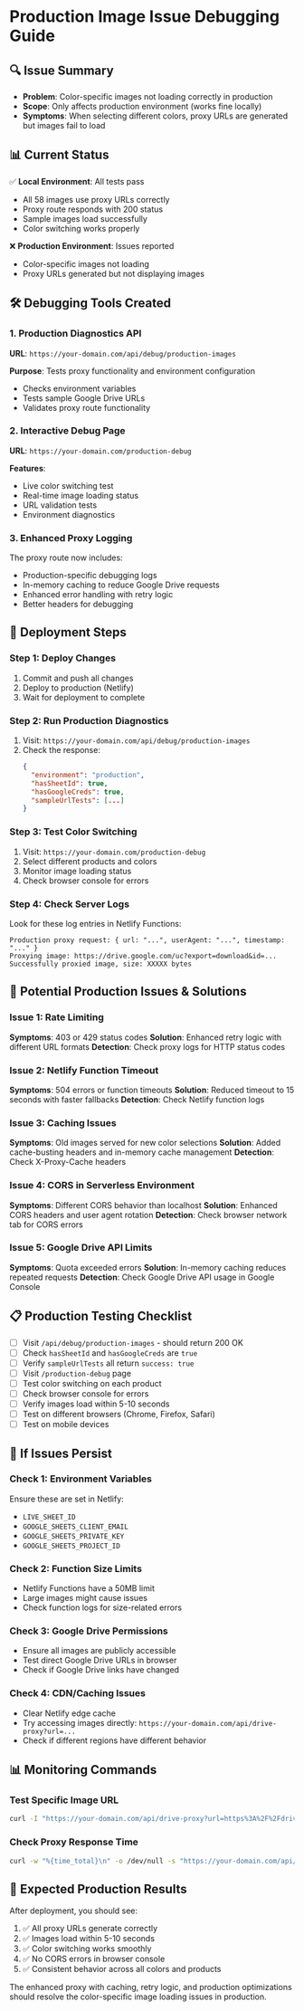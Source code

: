 # Production Image Issue Debugging Guide

## 🔍 Issue Summary
- **Problem**: Color-specific images not loading correctly in production
- **Scope**: Only affects production environment (works fine locally)
- **Symptoms**: When selecting different colors, proxy URLs are generated but images fail to load

## 📊 Current Status
✅ **Local Environment**: All tests pass
- All 58 images use proxy URLs correctly
- Proxy route responds with 200 status
- Sample images load successfully
- Color switching works properly

❌ **Production Environment**: Issues reported
- Color-specific images not loading
- Proxy URLs generated but not displaying images

## 🛠️ Debugging Tools Created

### 1. Production Diagnostics API
**URL**: `https://your-domain.com/api/debug/production-images`

**Purpose**: Tests proxy functionality and environment configuration
- Checks environment variables
- Tests sample Google Drive URLs
- Validates proxy route functionality

### 2. Interactive Debug Page
**URL**: `https://your-domain.com/production-debug`

**Features**:
- Live color switching test
- Real-time image loading status
- URL validation tests
- Environment diagnostics

### 3. Enhanced Proxy Logging
The proxy route now includes:
- Production-specific debugging logs
- In-memory caching to reduce Google Drive requests
- Enhanced error handling with retry logic
- Better headers for debugging

## 🚀 Deployment Steps

### Step 1: Deploy Changes
1. Commit and push all changes
2. Deploy to production (Netlify)
3. Wait for deployment to complete

### Step 2: Run Production Diagnostics
1. Visit: `https://your-domain.com/api/debug/production-images`
2. Check the response:
   ```json
   {
     "environment": "production",
     "hasSheetId": true,
     "hasGoogleCreds": true,
     "sampleUrlTests": [...]
   }
   ```

### Step 3: Test Color Switching
1. Visit: `https://your-domain.com/production-debug`
2. Select different products and colors
3. Monitor image loading status
4. Check browser console for errors

### Step 4: Check Server Logs
Look for these log entries in Netlify Functions:
```
Production proxy request: { url: "...", userAgent: "...", timestamp: "..." }
Proxying image: https://drive.google.com/uc?export=download&id=...
Successfully proxied image, size: XXXXX bytes
```

## 🔧 Potential Production Issues & Solutions

### Issue 1: Rate Limiting
**Symptoms**: 403 or 429 status codes
**Solution**: Enhanced retry logic with different URL formats
**Detection**: Check proxy logs for HTTP status codes

### Issue 2: Netlify Function Timeout
**Symptoms**: 504 errors or function timeouts
**Solution**: Reduced timeout to 15 seconds with faster fallbacks
**Detection**: Check Netlify function logs

### Issue 3: Caching Issues
**Symptoms**: Old images served for new color selections
**Solution**: Added cache-busting headers and in-memory cache management
**Detection**: Check X-Proxy-Cache headers

### Issue 4: CORS in Serverless Environment
**Symptoms**: Different CORS behavior than localhost
**Solution**: Enhanced CORS headers and user agent rotation
**Detection**: Check browser network tab for CORS errors

### Issue 5: Google Drive API Limits
**Symptoms**: Quota exceeded errors
**Solution**: In-memory caching reduces repeated requests
**Detection**: Check Google Drive API usage in Google Console

## 📋 Production Testing Checklist

- [ ] Visit `/api/debug/production-images` - should return 200 OK
- [ ] Check `hasSheetId` and `hasGoogleCreds` are `true`
- [ ] Verify `sampleUrlTests` all return `success: true`
- [ ] Visit `/production-debug` page
- [ ] Test color switching on each product
- [ ] Check browser console for errors
- [ ] Verify images load within 5-10 seconds
- [ ] Test on different browsers (Chrome, Firefox, Safari)
- [ ] Test on mobile devices

## 🚨 If Issues Persist

### Check 1: Environment Variables
Ensure these are set in Netlify:
- `LIVE_SHEET_ID`
- `GOOGLE_SHEETS_CLIENT_EMAIL`
- `GOOGLE_SHEETS_PRIVATE_KEY`
- `GOOGLE_SHEETS_PROJECT_ID`

### Check 2: Function Size Limits
- Netlify Functions have a 50MB limit
- Large images might cause issues
- Check function logs for size-related errors

### Check 3: Google Drive Permissions
- Ensure all images are publicly accessible
- Test direct Google Drive URLs in browser
- Check if Google Drive links have changed

### Check 4: CDN/Caching Issues
- Clear Netlify edge cache
- Try accessing images directly: `https://your-domain.com/api/drive-proxy?url=...`
- Check if different regions have different behavior

## 📊 Monitoring Commands

### Test Specific Image URL
```bash
curl -I "https://your-domain.com/api/drive-proxy?url=https%3A%2F%2Fdrive.google.com%2Fuc%3Fexport%3Ddownload%26id%3DFILE_ID"
```

### Check Proxy Response Time
```bash
curl -w "%{time_total}\n" -o /dev/null -s "https://your-domain.com/api/drive-proxy?url=..."
```

## 🎯 Expected Production Results

After deployment, you should see:
1. ✅ All proxy URLs generate correctly
2. ✅ Images load within 5-10 seconds
3. ✅ Color switching works smoothly
4. ✅ No CORS errors in browser console
5. ✅ Consistent behavior across all colors and products

The enhanced proxy with caching, retry logic, and production optimizations should resolve the color-specific image loading issues in production.
